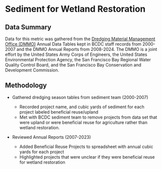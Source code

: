 # Sediment for Wetland Restoration
## Data Summary
Data for this metric was gathered from the [Dredging Material Management Office (DMMO)](https://www.spn.usace.army.mil/Missions/Dredging-Work-Permits/Dredged-Material-Management-Office-DMMO/Annual-Reports/) Annual Data Tables kept in BCDC staff records from 2000-2007 and the DMMO Annual Reports from 2008-2024. The DMMO is a joint effort by the United States Army Corps of Engineers, the United States Environmental Protection Agency, the San Francisco Bay Regional Water Quality Control Board, and the San Francisco Bay Conservation and Development Commission.  

## Methodology
- Gathered dredging season tables from sediment team (2000-2007)
  - Recorded project name, and cubic yards of sediment for each project labeled beneficial reuse/upland
  - Met with BCDC sediment team to remove projects from data set that were upland or were beneficial reuse for agriculture rather than wetland restoration.  

- Reviewed Annual Reports (2007-2023)
  - Added Beneficial Reuse Projects to spreadsheet with annual cubic yards for each project
  - Highlighted projects that were unclear if they were beneficial reuse for wetland restoration 
